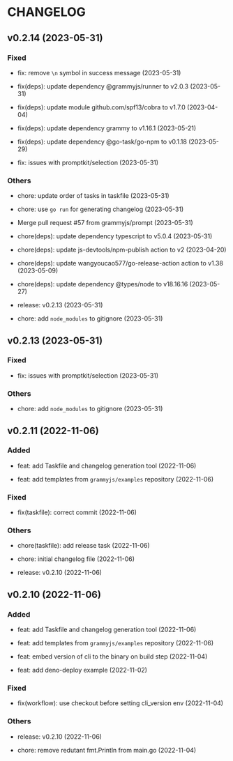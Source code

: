 # CHANGELOG

## v0.2.14 (2023-05-31)

### Fixed

- fix: remove `\n` symbol in success message (2023-05-31)

- fix(deps): update dependency @grammyjs/runner to v2.0.3 (2023-05-31)

- fix(deps): update module github.com/spf13/cobra to v1.7.0 (2023-04-04)

- fix(deps): update dependency grammy to v1.16.1 (2023-05-21)

- fix(deps): update dependency @go-task/go-npm to v0.1.18 (2023-05-29)

- fix: issues with promptkit/selection (2023-05-31)

### Others

- chore: update order of tasks in taskfile (2023-05-31)

- chore: use `go run` for generating changelog (2023-05-31)

- Merge pull request #57 from grammyjs/prompt (2023-05-31)

- chore(deps): update dependency typescript to v5.0.4 (2023-05-31)

- chore(deps): update js-devtools/npm-publish action to v2 (2023-04-20)

- chore(deps): update wangyoucao577/go-release-action action to v1.38 (2023-05-09)

- chore(deps): update dependency @types/node to v18.16.16 (2023-05-27)

- release: v0.2.13 (2023-05-31)

- chore: add `node_modules` to gitignore (2023-05-31)

## v0.2.13 (2023-05-31)

### Fixed

- fix: issues with promptkit/selection (2023-05-31)

### Others

- chore: add `node_modules` to gitignore (2023-05-31)

## v0.2.11 (2022-11-06)

### Added

- feat: add Taskfile and changelog generation tool (2022-11-06)

- feat: add templates from `grammyjs/examples` repository (2022-11-06)

### Fixed

- fix(taskfile): correct commit (2022-11-06)

### Others

- chore(taskfile): add release task (2022-11-06)

- chore: initial changelog file (2022-11-06)

- release: v0.2.10 (2022-11-06)

## v0.2.10 (2022-11-06)

### Added

- feat: add Taskfile and changelog generation tool (2022-11-06)

- feat: add templates from `grammyjs/examples` repository (2022-11-06)

- feat: embed version of cli to the binary on build step (2022-11-04)

- feat: add deno-deploy example (2022-11-02)

### Fixed

- fix(workflow): use checkout before setting cli_version env (2022-11-04)

### Others

- release: v0.2.10 (2022-11-06)

- chore: remove redutant fmt.Println from main.go (2022-11-04)
